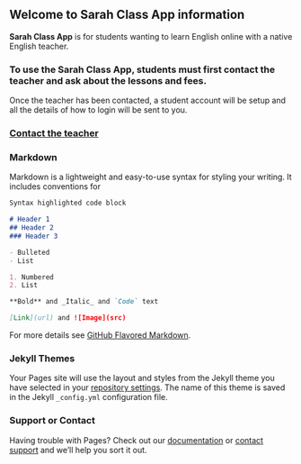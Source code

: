 ## Welcome to Sarah Class App information

**Sarah Class App** is for students wanting to learn English online with a native English teacher.

### To use the **Sarah Class App**, students must first contact the teacher and ask about the lessons and fees.

Once the teacher has been contacted, a student account will be setup and all the details of how to login will be sent to you.

### <p class="center"><a href="mailto:ringowathelet@gmail.com?subject=New student">Contact the teacher</a></p>


### Markdown

Markdown is a lightweight and easy-to-use syntax for styling your writing. It includes conventions for

```markdown
Syntax highlighted code block

# Header 1
## Header 2
### Header 3

- Bulleted
- List

1. Numbered
2. List

**Bold** and _Italic_ and `Code` text

[Link](url) and ![Image](src)
```

For more details see [GitHub Flavored Markdown](https://guides.github.com/features/mastering-markdown/).

### Jekyll Themes

Your Pages site will use the layout and styles from the Jekyll theme you have selected in your [repository settings](https://github.com/workingDog/SarahLessons/settings). The name of this theme is saved in the Jekyll `_config.yml` configuration file.

### Support or Contact

Having trouble with Pages? Check out our [documentation](https://help.github.com/categories/github-pages-basics/) or [contact support](https://github.com/contact) and we’ll help you sort it out.
